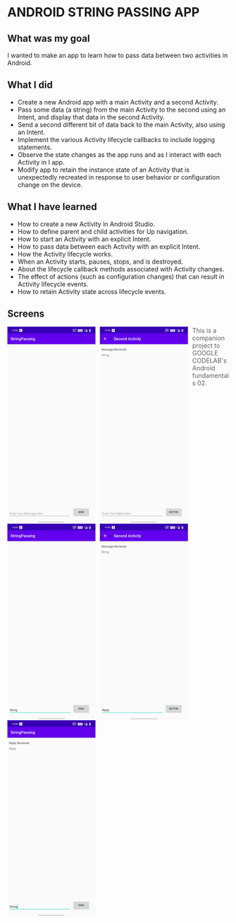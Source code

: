 # ANDROID STRING PASSING APP

## What was my goal

I wanted to make an app to learn how to pass data between two activities in Android.

## What I did

- Create a new Android app with a main Activity and a second Activity.
- Pass some data (a string) from the main Activity to the second using an Intent, and display that data in the second Activity.
- Send a second different bit of data back to the main Activity, also using an Intent.
- Implement the various Activity lifecycle callbacks to include logging statements.
- Observe the state changes as the app runs and as I interact with each Activity in I app.
- Modify app to retain the instance state of an Activity that is unexpectedly recreated in response to user behavior or configuration change on the device.


## What I have learned

- How to create a new Activity in Android Studio.
- How to define parent and child activities for Up navigation.
- How to start an Activity with an explicit Intent.
- How to pass data between each Activity with an explicit Intent.
- How the Activity lifecycle works.
- When an Activity starts, pauses, stops, and is destroyed.
- About the lifecycle callback methods associated with Activity changes.
- The effect of actions (such as configuration changes) that can result in Activity lifecycle events.
- How to retain Activity state across lifecycle events.

## Screens
  <img src="screenshots/1.App.jpg"
  alt="Home Screen"
  style="float: left; margin-right: 10px;"
  width="200"/>
  <img src="screenshots/2.SendingString.jpg"
  alt="Sending String"
  style="float: left; margin-right: 10px;"
  width="200"/>
  <img src="screenshots/3.StringRecievedOnSecond.jpg"
  alt="String Recieved On Second"
  style="float: left; margin-right: 10px;"
  width="200"/>
  <img src="screenshots/4.ReplyingToFirstActivity.jpg"
  alt="Replying To First Activity"
  style="float: left; margin-right: 10px;"
  width="200"/>
  <img src="screenshots/5.ReplyRecieved.jpg"
  alt="ReplyRecieved"
  style="float: left; margin-right: 10px;"
  width="200"/>

>This is a companion project to GOOGLE CODELAB's Android fundamentals 02.
